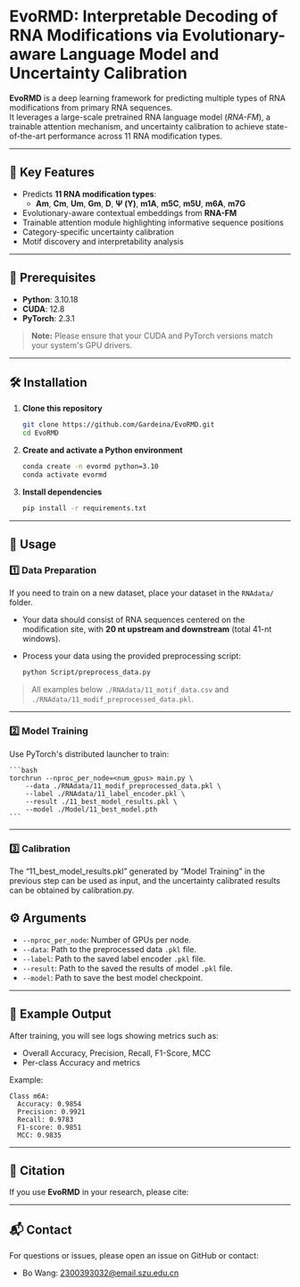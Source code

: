 # EvoRMD: Interpretable Decoding of RNA Modifications via Evolutionary-aware Language Model and Uncertainty Calibration

**EvoRMD** is a deep learning framework for predicting multiple types of RNA modifications from primary RNA sequences.  
It leverages a large-scale pretrained RNA language model (*RNA-FM*), a trainable attention mechanism, and uncertainty calibration to achieve state-of-the-art performance across 11 RNA modification types.

---

## 🚀 Key Features

- Predicts **11 RNA modification types**:
  - **Am**, **Cm**, **Um**, **Gm**, **D**, **Ψ (Y)**, **m1A**, **m5C**, **m5U**, **m6A**, **m7G**
- Evolutionary-aware contextual embeddings from **RNA-FM**
- Trainable attention module highlighting informative sequence positions
- Category-specific uncertainty calibration
- Motif discovery and interpretability analysis

---

## 🧩 Prerequisites

- **Python**: 3.10.18
- **CUDA**: 12.8
- **PyTorch**: 2.3.1

> **Note:** Please ensure that your CUDA and PyTorch versions match your system's GPU drivers.

---

## 🛠 Installation

1. **Clone this repository**

    ```bash
    git clone https://github.com/Gardeina/EvoRMD.git
    cd EvoRMD
    ```

2. **Create and activate a Python environment**

    ```bash
    conda create -n evormd python=3.10
    conda activate evormd
    ```

3. **Install dependencies**

    ```bash
    pip install -r requirements.txt
    ```

---

## 📂 Usage

### 1️⃣ Data Preparation

If you need to train on a new dataset, place your dataset in the `RNAdata/` folder.

- Your data should consist of RNA sequences centered on the modification site, with **20 nt upstream and downstream** (total 41-nt windows).
- Process your data using the provided preprocessing script:

    ```bash
    python Script/preprocess_data.py
    ```

> All examples below `./RNAdata/11_motif_data.csv` and `./RNAdata/11_modif_preprocessed_data.pkl`.

---

### 2️⃣ Model Training

Use PyTorch's distributed launcher to train:

    ```bash
    torchrun --nproc_per_node=<num_gpus> main.py \
        --data ./RNAdata/11_modif_preprocessed_data.pkl \
        --label ./RNAdata/11_label_encoder.pkl \
        --result ./11_best_model_results.pkl \
        --model ./Model/11_best_model.pth
    ```

---
### 3️⃣ Calibration

The “11_best_model_results.pkl” generated by “Model Training” in the previous step can be used as input, and the uncertainty calibrated results can be obtained by calibration.py. 

## ⚙️ Arguments

- `--nproc_per_node`: Number of GPUs per node.
- `--data`: Path to the preprocessed data `.pkl` file.
- `--label`: Path to the saved label encoder `.pkl` file.
- `--result`: Path to the saved the results of model `.pkl` file.
- `--model`: Path to save the best model checkpoint.

---

## 🧪 Example Output

After training, you will see logs showing metrics such as:

- Overall Accuracy, Precision, Recall, F1-Score, MCC
- Per-class Accuracy and metrics

Example:

```
Class m6A:
  Accuracy: 0.9854
  Precision: 0.9921
  Recall: 0.9783
  F1-score: 0.9851
  MCC: 0.9835
```
---

## 📝 Citation

If you use **EvoRMD** in your research, please cite:

> 

---

## 📬 Contact

For questions or issues, please open an issue on GitHub or contact:

- Bo Wang: 2300393032@email.szu.edu.cn
